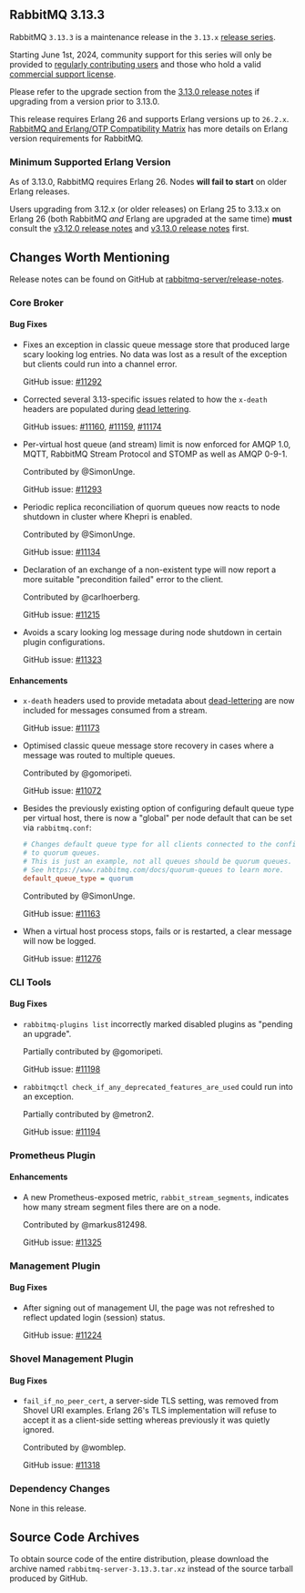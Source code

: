 ## RabbitMQ 3.13.3

RabbitMQ `3.13.3` is a maintenance release in the `3.13.x` [release series](https://www.rabbitmq.com/release-information).

Starting June 1st, 2024, community support for this series will only be provided to [regularly contributing users](https://github.com/rabbitmq/rabbitmq-server/blob/main/COMMUNITY_SUPPORT.md) and those
who hold a valid [commercial support license](https://tanzu.vmware.com/rabbitmq/oss).

Please refer to the upgrade section from the [3.13.0 release notes](https://github.com/rabbitmq/rabbitmq-server/releases/tag/v3.13.0)
if upgrading from a version prior to 3.13.0.

This release requires Erlang 26 and supports Erlang versions up to `26.2.x`.
[RabbitMQ and Erlang/OTP Compatibility Matrix](https://www.rabbitmq.com/docs/which-erlang) has more details on
Erlang version requirements for RabbitMQ.


### Minimum Supported Erlang Version

As of 3.13.0, RabbitMQ requires Erlang 26. Nodes **will fail to start** on older Erlang releases.

Users upgrading from 3.12.x (or older releases) on Erlang 25 to 3.13.x on Erlang 26
(both RabbitMQ *and* Erlang are upgraded at the same time) **must** consult
the [v3.12.0 release notes](https://github.com/rabbitmq/rabbitmq-server/releases/tag/v3.12.0) and [v3.13.0 release notes](https://github.com/rabbitmq/rabbitmq-server/releases/tag/v3.13.0) first.


## Changes Worth Mentioning

Release notes can be found on GitHub at [rabbitmq-server/release-notes](https://github.com/rabbitmq/rabbitmq-server/tree/v3.13.x/release-notes).


### Core Broker

#### Bug Fixes

 * Fixes an exception in classic queue message store that produced large scary looking log entries.
   No data was lost as a result of the exception but clients could run into a channel error.

   GitHub issue: [#11292](https://github.com/rabbitmq/rabbitmq-server/pull/11292)

 * Corrected several 3.13-specific issues related to how the `x-death` headers are populated during [dead lettering](https://www.rabbitmq.com/docs/dlx).

   GitHub issues: [#11160](https://github.com/rabbitmq/rabbitmq-server/issues/11160), [#11159](https://github.com/rabbitmq/rabbitmq-server/issues/11159), [#11174](https://github.com/rabbitmq/rabbitmq-server/pull/11174)

 * Per-virtual host queue (and stream) limit is now enforced for AMQP 1.0, MQTT, RabbitMQ Stream Protocol and STOMP as well as AMQP 0-9-1.

   Contributed by @SimonUnge.

   GitHub issue: [#11293](https://github.com/rabbitmq/rabbitmq-server/pull/11293)

 * Periodic replica reconciliation of quorum queues now reacts to node shutdown in cluster where Khepri is enabled.

   Contributed by @SimonUnge.

   GitHub issue: [#11134](https://github.com/rabbitmq/rabbitmq-server/pull/11134)

 * Declaration of an exchange of a non-existent type will now report a more suitable "precondition failed"
   error to the client.

   Contributed by @carlhoerberg.

   GitHub issue: [#11215](https://github.com/rabbitmq/rabbitmq-server/pull/11215)

 * Avoids a scary looking log message during node shutdown in certain plugin configurations.

   GitHub issue: [#11323](https://github.com/rabbitmq/rabbitmq-server/pull/11323)

#### Enhancements

 * `x-death` headers used to provide metadata about [dead-lettering](https://www.rabbitmq.com/docs/dlx) are now included
   for messages consumed from a stream.

   GitHub issue: [#11173](https://github.com/rabbitmq/rabbitmq-server/issues/11173)

 * Optimised classic queue message store recovery in cases where a message was routed
   to multiple queues.

   Contributed by @gomoripeti.

   GitHub issue: [#11072](https://github.com/rabbitmq/rabbitmq-server/issues/11072)

 * Besides the previously existing option of configuring default queue type per virtual host,
   there is now a "global" per node default that can be set via `rabbitmq.conf`:

   ``` ini
   # Changes default queue type for all clients connected to the configured node
   # to quorum queues.
   # This is just an example, not all queues should be quorum queues.
   # See https://www.rabbitmq.com/docs/quorum-queues to learn more.
   default_queue_type = quorum
   ```

   Contributed by @SimonUnge.

   GitHub issue: [#11163](https://github.com/rabbitmq/rabbitmq-server/pull/11163)

 * When a virtual host process stops, fails or is restarted, a clear message will now be logged.

   GitHub issue: [#11276](https://github.com/rabbitmq/rabbitmq-server/pull/11276)



### CLI Tools

#### Bug Fixes

 * `rabbitmq-plugins list` incorrectly marked disabled plugins as "pending an upgrade".

   Partially contributed by @gomoripeti.

   GitHub issue: [#11198](https://github.com/rabbitmq/rabbitmq-server/pull/11198)

 * `rabbitmqctl check_if_any_deprecated_features_are_used` could run into an exception.

   Partially contributed by @metron2.

   GitHub issue: [#11194](https://github.com/rabbitmq/rabbitmq-server/pull/11194)


### Prometheus Plugin

#### Enhancements

 * A new Prometheus-exposed metric, `rabbit_stream_segments`, indicates how many stream segment files
   there are on a node.

   Contributed by @markus812498.

   GitHub issue: [#11325](https://github.com/rabbitmq/rabbitmq-server/pull/11325)


### Management Plugin

#### Bug Fixes

 * After signing out of management UI, the page was not refreshed to reflect updated login (session) status.

   GitHub issue: [#11224](https://github.com/rabbitmq/rabbitmq-server/issues/11224)


### Shovel Management Plugin

#### Bug Fixes

 * `fail_if_no_peer_cert`, a server-side TLS setting, was removed from Shovel URI examples.
    Erlang 26's TLS implementation will refuse to accept it as a client-side setting whereas
    previously it was quietly ignored.

   Contributed by @womblep.

   GitHub issue: [#11318](https://github.com/rabbitmq/rabbitmq-server/pull/11318)


### Dependency Changes

None in this release.

## Source Code Archives

To obtain source code of the entire distribution, please download the archive named `rabbitmq-server-3.13.3.tar.xz`
instead of the source tarball produced by GitHub.
